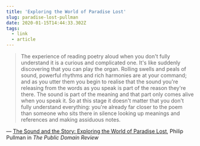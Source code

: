 ```yaml
---
title: 'Exploring the World of Paradise Lost'
slug: paradise-lost-pullman
date: 2020-01-15T14:44:33.302Z
tags:
  - link
  - article
---
```


> The experience of reading poetry aloud when you don't fully understand it is a curious and complicated one. It's like suddenly discovering that you can play the organ. Rolling swells and peals of sound, powerful rhythms and rich harmonies are at your command; and as you utter them you begin to realise that the sound you're releasing from the words as you speak is part of the reason they're there. The sound is part of the meaning and that part only comes alive when you speak it. So at this stage it doesn't matter that you don't fully understand everything: you're already far closer to the poem than someone who sits there in silence looking up meanings and references and making assiduous notes.

— [The Sound and the Story: Exploring the World of Paradise Lost](https://publicdomainreview.org/essay/the-sound-and-the-story-exploring-the-world-of-paradise-lost#2-2), Philip Pullman in _The Public Domain Review_
